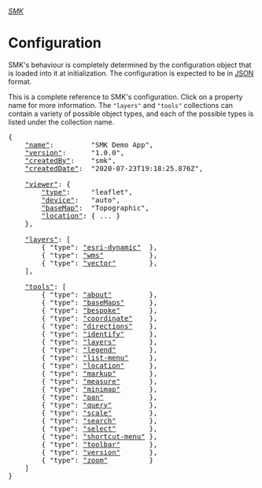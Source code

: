 ###### [SMK](..)

# Configuration

SMK's behaviour is completely determined by the configuration object that is loaded into it at initialization.
The configuration is expected to be in [JSON](https://www.json.org/) format.

This is a complete reference to SMK's configuration.
Click on a property name for more information.
The `"layers"` and `"tools"` collections can contain a variety of possible object types, and each of the possible types is listed under the collection name.

<pre>
{
    <a href="metadata#name-property"        >"name"</a>:         "SMK Demo App",
    <a href="metadata#version-property"     >"version"</a>:      "1.0.0",
    <a href="metadata#createdBy-property"   >"createdBy"</a>:    "smk",
    <a href="metadata#createdDate-property" >"createdDate"</a>:  "2020-07-23T19:18:25.876Z",

    <a href="viewer"  >"viewer"</a>: {
        <a href="viewer#type-property"      >"type"</a>:     "leaflet",
        <a href="viewer#device-property"    >"device"</a>:   "auto",
        <a href="viewer#basemap-property"   >"baseMap"</a>:  "Topographic",
        <a href="viewer#location-property"  >"location"</a>: { ... }
    },

    <a href="layers"  >"layers"</a>: [
        { "type": <a href="layers/esri-dynamic" >"esri-dynamic"</a>  },
        { "type": <a href="layers/wms"          >"wms"</a>           },
        { "type": <a href="layers/vector"       >"vector"</a>        },
    ],

    <a href="tools"   >"tools"</a>: [
        { "type": <a href="tools/about"          >"about"</a>         },
        { "type": <a href="tools/basemaps"       >"baseMaps"</a>      },
        { "type": <a href="tools/bespoke"        >"bespoke"</a>       },
        { "type": <a href="tools/coordinate"     >"coordinate"</a>    },
        { "type": <a href="tools/directions"     >"directions"</a>    },
        { "type": <a href="tools/identify"       >"identify"</a>      },
        { "type": <a href="tools/layers"         >"layers"</a>        },
        { "type": <a href="tools/legend"         >"legend"</a>        },
        { "type": <a href="tools/list-menu"      >"list-menu"</a>     },
        { "type": <a href="tools/location"       >"location"</a>      },
        { "type": <a href="tools/markup"         >"markup"</a>        },
        { "type": <a href="tools/measure"        >"measure"</a>       },
        { "type": <a href="tools/minimap"        >"minimap"</a>       },
        { "type": <a href="tools/pan"            >"pan"</a>           },
        { "type": <a href="tools/query"          >"query"</a>         },
        { "type": <a href="tools/scale"          >"scale"</a>         },
        { "type": <a href="tools/search"         >"search"</a>        },
        { "type": <a href="tools/select"         >"select"</a>        },
        { "type": <a href="tools/shortcut-menu"  >"shortcut-menu"</a> },
        { "type": <a href="tools/toolbar"        >"toolbar"</a>       },
        { "type": <a href="tools/version"        >"version"</a>       },
        { "type": <a href="tools/zoom"           >"zoom"</a>          }
    ]
}
</pre>
